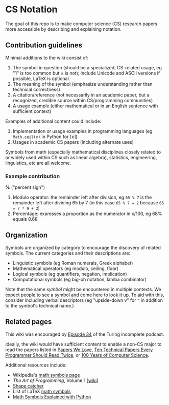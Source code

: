 # CS Notation

The goal of this repo is to make computer science (CS) research papers more accessible by describing and explaining notation.

## Contribution guidelines

Minimal additions to the wiki consist of:

1. The symbol in question (should be a specialized, CS-related usage, eg "1" is too common but × is not); include Unicode and ASCII versions if possible, LaTeX is optional.
2. The meaning of the symbol (emphasize understanding rather than technical correctness)
3. A citation/reference (not necessarily in an academic paper, but a recognized, credible source within CS/programming communities)
4. A usage example (either mathematical or in an English sentence with sufficient context)

Examples of additional content could include:

1. Implementation or usage examples in programming languages (eg `Math.ceil(x)` in Python for ⌈x⌉)
2. Usages in academic CS papers (including alternate uses)

Symbols from math (especially mathematical disciplines closely related to or widely used within CS such as linear algebra), statistics, engineering, linguistics, etc are all welcome.

### Example contribution

**%** ("percent sign")

1. Modulo operator: the remainder left after division, eg `65 % 7` is the remainder left after dividing 65 by 7 (in this case `65 % 7 = 2` because `65 = 7 * 9 + 2`)
2. Percentage: expresses a proportion as the numerator in x/100, eg 68% equals 0.68


## Organization

Symbols are organized by category to encourage the discovery of related symbols. The current categories and their descriptions are:

- Linguistic symbols (eg Roman numerals, Greek alphabet)
- Mathematical operators (eg modulo, ceiling, floor)
- Logical symbols (eg quantifiers, negation, implication)
- Computational symbols (eg big-oh notation, lamba combinator)

Note that the same *symbol* might be encountered in multiple contexts. We expect people to see a symbol and come here to look it up. To aid with this, consider including verbal descriptors (eg "upside-down v" for `^` in addition to the symbol's technical name.)

## Related pages

This wiki was encouraged by [Episode 34](http://turing.cool/34/) of the Turing incomplete podcast.

Ideally, the wiki would have sufficient content to enable a non-CS major to read the papers listed in [Papers We Love](https://github.com/papers-we-love/papers-we-love), [Ten Technical Papers Every Programmer Should Read Twice](http://blog.fogus.me/2011/09/08/10-technical-papers-every-programmer-should-read-at-least-twice/), or [100 Years of Computer Science](http://www.thoughtworks.com/insights/blog/100-years-computer-science).

Additional resources include:

- Wikipedia's [math symbols page](http://en.wikipedia.org/wiki/List_of_mathematical_symbols)
- *The Art of Programming*, Volume 1 [[wiki](http://en.wikipedia.org/wiki/The_Art_of_Computer_Programming)]
- [Shape catcher](http://shapecatcher.com/)
- List of LaTeX [math symbols](http://web.ift.uib.no/Teori/KURS/WRK/TeX/symALL.html)
- [Math Symbols Explained with Python](https://amitness.com/2019/08/math-for-programmers/)

